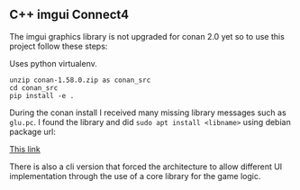 C++ imgui Connect4
-----------

The imgui graphics library is not upgraded for conan 2.0 yet so to use this project follow these steps:

Uses python virtualenv.

    unzip conan-1.58.0.zip as conan_src
    cd conan_src
    pip install -e .

During the conan install I received many missing library messages such as `glu.pc`. I found the library and did `sudo apt install <libname>` using debian package url:

[This link](http://packages.debian.org/search?mode=exactfilename&searchon=contents&keywords=glu.pc)

There is also a cli version that forced the architecture to allow different UI implementation through the use of a core library for the game logic.